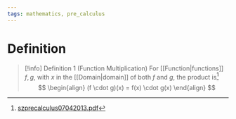 ```yaml
---
tags: mathematics, pre_calculus
---
```


# Definition

> [!info] Definition 1 (Function Multiplication)
> For [[Function|functions]] $f, g$, with $x$ in the [[Domain|domain]] of both $f$ and $g$, the product is[^1]
> $$
> \begin{align}
> (f \cdot g)(x) = f(x) \cdot g(x)
> \end{align}
> $$

[^1]: [szprecalculus07042013.pdf](zotero://open-pdf/library/items/J3667KH4?page=88)